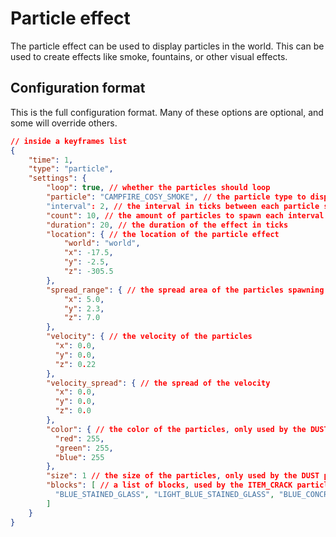# Particle effect
The particle effect can be used to display particles in the world. This can be used to create effects like smoke, fountains, or other visual effects.

## Configuration format
This is the full configuration format. Many of these options are optional, and some will override others.

```json lines
// inside a keyframes list
{
    "time": 1,
    "type": "particle",
    "settings": {
        "loop": true, // whether the particles should loop
        "particle": "CAMPFIRE_COSY_SMOKE", // the particle type to display, see https://hub.spigotmc.org/javadocs/spigot/org/bukkit/Particle.html
        "interval": 2, // the interval in ticks between each particle spawn
        "count": 10, // the amount of particles to spawn each interval
        "duration": 20, // the duration of the effect in ticks
        "location": { // the location of the particle effect
            "world": "world",
            "x": -17.5,
            "y": -2.5,
            "z": -305.5
        },
        "spread_range": { // the spread area of the particles spawning locations. If not set, the particles will spawn at the exact location. The particles are randomly distributed
            "x": 5.0,
            "y": 2.3,
            "z": 7.0
        },
        "velocity": { // the velocity of the particles
          "x": 0.0,
          "y": 0.0,
          "z": 0.22
        },
        "velocity_spread": { // the spread of the velocity
          "x": 0.0,
          "y": 0.0,
          "z": 0.0
        },
        "color": { // the color of the particles, only used by the DUST particle
          "red": 255,
          "green": 255,
          "blue": 255
        },
        "size": 1 // the size of the particles, only used by the DUST particle
        "blocks": [ // a list of blocks, used by the ITEM_CRACK particle. Will pick randomly from this list
          "BLUE_STAINED_GLASS", "LIGHT_BLUE_STAINED_GLASS", "BLUE_CONCRETE"
        ]
    }
}
```